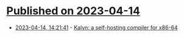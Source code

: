 # [Published on 2023-04-14](index.md)

* [2023-04-14, 14:21:41](https://lobste.rs/s/kst55f/kalyn_self_hosting_compiler_for_x86_64) - [Kalyn: a self-hosting compiler for x86-64](https://intuitiveexplanations.com/tech/kalyn)

